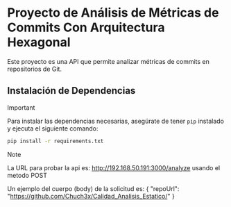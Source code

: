 # Proyecto de Análisis de Métricas de Commits Con Arquitectura Hexagonal

Este proyecto es una API que permite analizar métricas de commits en repositorios de Git.

## Instalación de Dependencias

> [!IMPORTANT]
> Para instalar las dependencias necesarias, asegúrate de tener `pip` instalado y ejecuta el siguiente comando:

```bash
pip install -r requirements.txt
```

> [!NOTE]
> La URL para probar la api es: http://192.168.50.191:3000/analyze usando el metodo POST

Un ejemplo del cuerpo (body) de la solicitud es:
{
"repoUrl": "https://github.com/Chuch3x/Calidad_Analisis_Estatico/"
}
